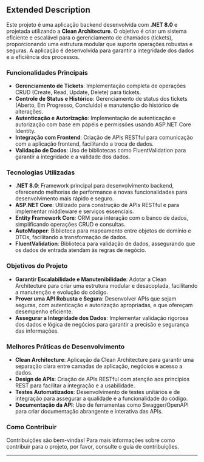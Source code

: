 ## Extended Description

Este projeto é uma aplicação backend desenvolvida com **.NET 8.0** e projetada utilizando a **Clean Architecture**. O objetivo é criar um sistema eficiente e escalável para o gerenciamento de chamados (tickets), proporcionando uma estrutura modular que suporte operações robustas e seguras. A aplicação é desenvolvida para garantir a integridade dos dados e a eficiência dos processos.

### **Funcionalidades Principais**

- **Gerenciamento de Tickets**: Implementação completa de operações CRUD (Create, Read, Update, Delete) para tickets.
- **Controle de Status e Histórico**: Gerenciamento de status dos tickets (Aberto, Em Progresso, Concluído) e manutenção do histórico de alterações.
- **Autenticação e Autorização**: Implementação de autenticação e autorização com base em papéis e permissões usando ASP.NET Core Identity.
- **Integração com Frontend**: Criação de APIs RESTful para comunicação com a aplicação frontend, facilitando a troca de dados.
- **Validação de Dados**: Uso de bibliotecas como FluentValidation para garantir a integridade e a validade dos dados.

### **Tecnologias Utilizadas**

- **.NET 8.0**: Framework principal para desenvolvimento backend, oferecendo melhorias de performance e novas funcionalidades para desenvolvimento mais rápido e seguro.
- **ASP.NET Core**: Utilizado para construção de APIs RESTful e para implementar middleware e serviços essenciais.
- **Entity Framework Core**: ORM para interação com o banco de dados, simplificando operações CRUD e consultas.
- **AutoMapper**: Biblioteca para mapeamento entre objetos de domínio e DTOs, facilitando a transformação de dados.
- **FluentValidation**: Biblioteca para validação de dados, assegurando que os dados de entrada atendam às regras de negócio.

### **Objetivos do Projeto**

- **Garantir Escalabilidade e Manutenibilidade**: Adotar a Clean Architecture para criar uma estrutura modular e desacoplada, facilitando a manutenção e evolução do código.
- **Prover uma API Robusta e Segura**: Desenvolver APIs que sejam seguras, com autenticação e autorização apropriadas, e que ofereçam desempenho eficiente.
- **Assegurar a Integridade dos Dados**: Implementar validação rigorosa dos dados e lógica de negócios para garantir a precisão e segurança das informações.

### **Melhores Práticas de Desenvolvimento**

- **Clean Architecture**: Aplicação da Clean Architecture para garantir uma separação clara entre camadas de aplicação, negócios e acesso a dados.
- **Design de APIs**: Criação de APIs RESTful com atenção aos princípios REST para facilitar a integração e a usabilidade.
- **Testes Automatizados**: Desenvolvimento de testes unitários e de integração para assegurar a qualidade e a funcionalidade do código.
- **Documentação da API**: Uso de ferramentas como Swagger/OpenAPI para criar documentação abrangente e interativa das APIs.

### **Como Contribuir**

Contribuições são bem-vindas! Para mais informações sobre como contribuir para o projeto, por favor, consulte o guia de contribuições.

---


